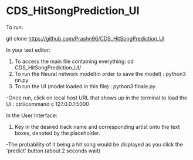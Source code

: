 # CDS_HitSongPrediction_UI



To run:

git clone https://github.com/Prashn96/CDS_HitSongPrediction_UI




In your text editor:

1. To access the main file containing everything:  cd CDS_HitSongPrediction_UI/
2. To run the Neural network model(in order to save the model) :   python3 nn.py
3. To run the UI (model loaded in this file) :  python3 finale.py

-Once run, click on local host URL that shows up in the terminal to load the UI : ctrl/command c 127.0.0.1:5000




In the User Interface:

1. Key in the desired track name and corresponding artist onto the text boxes, denoted by the placeholder.

-The probability of it being a hit song would be displayed as you click the 'predict' button (about 2 seconds wait)
